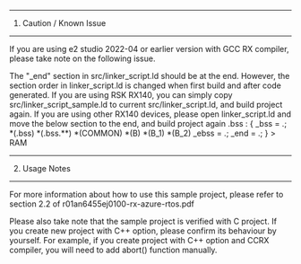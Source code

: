------------------------
1. Caution / Known Issue
------------------------
If you are using e2 studio 2022-04 or earlier version with GCC RX compiler,
please take note on the following issue.

The "_end" section in src/linker_script.ld should be at the end.
However, the section order in linker_script.ld is changed when first build and after code generated.
If you are using RSK RX140, you can simply copy src/linker_script_sample.ld to current src/linker_script.ld, and build project again.
If you are using other RX140 devices, please open linker_script.ld and move the below section to the end, and build project again
.bss :
{
	_bss = .;
	*(.bss)
	*(.bss.**)
	*(COMMON)
	*(B)
	*(B_1)
	*(B_2)
	_ebss = .;
	_end = .;
} > RAM

---------------
2. Usage Notes
---------------
For more information about how to use this sample project, 
please refer to section 2.2 of r01an6455ej0100-rx-azure-rtos.pdf

Please also take note that the sample project is verified with C project.
If you create new project with C++ option, please confirm its behaviour by yourself.
For example, if you create project with C++ option and CCRX compiler, you will need to add abort() function manually.
